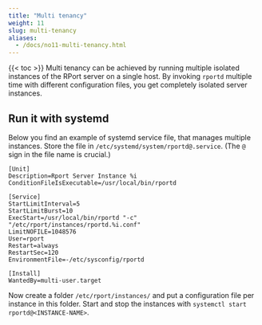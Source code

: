 ```yaml
---
title: "Multi tenancy"
weight: 11
slug: multi-tenancy
aliases:
  - /docs/no11-multi-tenancy.html
---
```

{{< toc >}}
Multi tenancy can be achieved by running multiple isolated instances of the RPort server on a single host.
By invoking `rportd` multiple time with different configuration files, you get completely isolated server instances.

## Run it with systemd

Below you find an example of systemd service file, that manages multiple instances.
Store the file in `/etc/systemd/system/rportd@.service`. (The `@` sign in the file name is crucial.)

```text
[Unit]
Description=Rport Server Instance %i
ConditionFileIsExecutable=/usr/local/bin/rportd

[Service]
StartLimitInterval=5
StartLimitBurst=10
ExecStart=/usr/local/bin/rportd "-c" "/etc/rport/instances/rportd.%i.conf"
LimitNOFILE=1048576
User=rport
Restart=always
RestartSec=120
EnvironmentFile=-/etc/sysconfig/rportd

[Install]
WantedBy=multi-user.target
```

Now create a folder `/etc/rport/instances/` and put a configuration file per instance in this folder.
Start and stop the instances with `systemctl start rportd@<INSTANCE-NAME>`.
